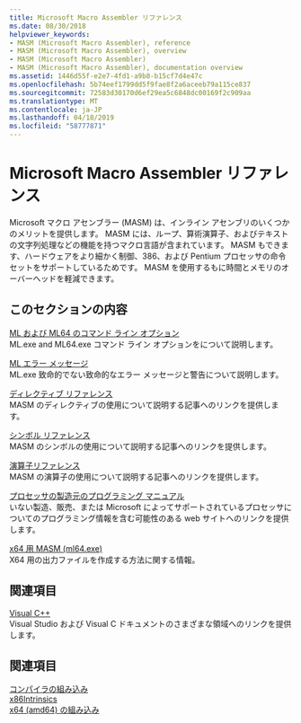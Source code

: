 ```yaml
---
title: Microsoft Macro Assembler リファレンス
ms.date: 08/30/2018
helpviewer_keywords:
- MASM (Microsoft Macro Assembler), reference
- MASM (Microsoft Macro Assembler), overview
- MASM (Microsoft Macro Assembler)
- MASM (Microsoft Macro Assembler), documentation overview
ms.assetid: 1446d55f-e2e7-4fd1-a9b8-b15cf7d4e47c
ms.openlocfilehash: 5b74eef1799dd5f9fae8f2a6aceeb79a115ce837
ms.sourcegitcommit: 72583d30170d6ef29ea5c6848dc00169f2c909aa
ms.translationtype: MT
ms.contentlocale: ja-JP
ms.lasthandoff: 04/18/2019
ms.locfileid: "58777871"
---
```

# <a name="microsoft-macro-assembler-reference"></a>Microsoft Macro Assembler リファレンス

Microsoft マクロ アセンブラー (MASM) は、インライン アセンブリのいくつかのメリットを提供します。 MASM には、ループ、算術演算子、およびテキストの文字列処理などの機能を持つマクロ言語が含まれています。 MASM もできます、ハードウェアをより細かく制御、386、および Pentium プロセッサの命令セットをサポートしているためです。 MASM を使用するもに時間とメモリのオーバーヘッドを軽減できます。

## <a name="in-this-section"></a>このセクションの内容

[ML および ML64 のコマンド ライン オプション](../../assembler/masm/ml-and-ml64-command-line-reference.md)<br/>
ML.exe and ML64.exe コマンド ライン オプションをについて説明します。

[ML エラー メッセージ](../../assembler/masm/ml-error-messages.md)<br/>
ML.exe 致命的でない致命的なエラー メッセージと警告について説明します。

[ディレクティブ リファレンス](../../assembler/masm/directives-reference.md)<br/>
MASM のディレクティブの使用について説明する記事へのリンクを提供します。

[シンボル リファレンス](../../assembler/masm/symbols-reference.md)<br/>
MASM のシンボルの使用について説明する記事へのリンクを提供します。

[演算子リファレンス](../../assembler/masm/operators-reference.md)<br/>
MASM の演算子の使用について説明する記事へのリンクを提供します。

[プロセッサの製造元のプログラミング マニュアル](../../assembler/masm/processor-manufacturer-programming-manuals.md)<br/>
いない製造、販売、または Microsoft によってサポートされているプロセッサについてのプログラミング情報を含む可能性のある web サイトへのリンクを提供します。

[x64 用 MASM (ml64.exe)](../../assembler/masm/masm-for-x64-ml64-exe.md)<br/>
X64 用の出力ファイルを作成する方法に関する情報。

## <a name="related-sections"></a>関連項目

[Visual C++](../../overview/visual-cpp-in-visual-studio.md)<br/>
Visual Studio および Visual C ドキュメントのさまざまな領域へのリンクを提供します。

## <a name="see-also"></a>関連項目

[コンパイラの組み込み](../../intrinsics/compiler-intrinsics.md)<br/>
[x86Intrinsics](../../intrinsics/x86-intrinsics-list.md)<br/>
[x64 (amd64) の組み込み](../../intrinsics/x64-amd64-intrinsics-list.md)<br/>